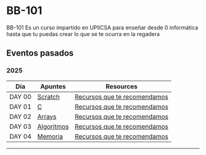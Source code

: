 # BB-101
BB-101 Es un curso impartido en UPIICSA para enseñar desde 0 informática hasta que tu puedas crear lo que se te ocurra en la regadera

## Eventos pasados

### 2025

| Día | Apuntes | Resources |
|---|---|---|
| DAY 00 | [Scratch](https://untalbry.notion.site/Notas-1a07125838b980ae8ed4cf95d0be6540?pvs=74) | [Recursos que te recomendamos](https://untalbry.notion.site/Recursos-1a07125838b98091b2edfd2bc5567623?pvs=74) | 
| DAY 01 | [C](https://untalbry.notion.site/Notas-1a07125838b980ae8ed4cf95d0be6540?pvs=7) | [Recursos que te recomendamos](https://untalbry.notion.site/Recomendaciones-1a77125838b980d387aef7447c6a2e7f) | 
| DAY 02 | [Arrays](https://untalbry.notion.site/Notas-1b47125838b98094b14dd048fe8af4f2) | [Recursos que te recomendamos](https://untalbry.notion.site/Recomendaciones-1b47125838b9800ea195c80809d6cf74) | 
| DAY 03 | [Algoritmos](https://untalbry.notion.site/Notas-1b47125838b980db99d6f8cf950a6bcb) | [Recursos que te recomendamos](https://untalbry.notion.site/Recursos-1b47125838b980f4bf7ed8436720619e) | 
| DAY 04 | [Memoria]() | [Recursos que te recomendamos]() | 

---
